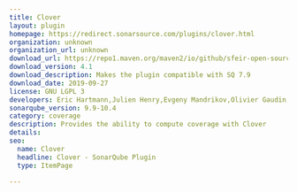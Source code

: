 ```yaml
---
title: Clover
layout: plugin
homepage: https://redirect.sonarsource.com/plugins/clover.html
organization: unknown
organization_url: unknown
download_url: https://repo1.maven.org/maven2/io/github/sfeir-open-source/sonar-clover-plugin/4.1/sonar-clover-plugin-4.1.jar
download_version: 4.1
download_description: Makes the plugin compatible with SQ 7.9
download_date: 2019-09-27
license: GNU LGPL 3
developers: Eric Hartmann,Julien Henry,Evgeny Mandrikov,Olivier Gaudin,Simon Brandhof
sonarqube_version: 9.9-10.4
category: coverage
description: Provides the ability to compute coverage with Clover
details: 
seo:
  name: Clover
  headline: Clover - SonarQube Plugin
  type: ItemPage

---
```

